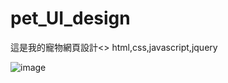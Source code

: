 # pet_UI_design
這是我的寵物網頁設計<>
html,css,javascript,jquery

![image](https://github.com/shine40215/pet_UI_design/blob/master/1596774293801.jpg)
